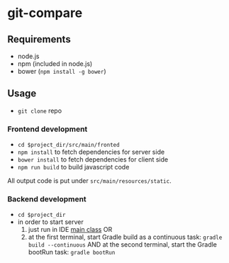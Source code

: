 # git-compare

## Requirements
* node.js
* npm (included in node.js)
* bower (`npm install -g bower`)

## Usage

* `git clone` repo

### Frontend development

* `cd $project_dir/src/main/fronted`
* `npm install` to fetch dependencies for server side
* `bower install` to fetch dependencies for client side
* `npm run build` to build javascript code

All output code is put under `src/main/resources/static`.

### Backend development

* `cd $project_dir`
* in order to start server 
    1. just run in IDE [main class](https://github.com/tmkkopec/git-compare/blob/master/src/main/java/org/tai/GitCompareApplication.java) OR
    2. at the first terminal, start Gradle build as a continuous task: `gradle build --continuous` AND 
    at the second terminal, start the Gradle bootRun task: `gradle bootRun` 
